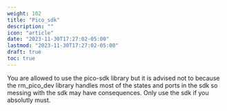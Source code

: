 ```yaml
---
weight: 102
title: "Pico_sdk"
description: ""
icon: "article"
date: "2023-11-30T17:27:02-05:00"
lastmod: "2023-11-30T17:27:02-05:00"
draft: true
toc: true
---
```



You are allowed to use the pico-sdk library but it is advised not to because the rm_pico_dev library
handles most of the states and ports in the sdk so messing with the sdk may have consequences.
Only use the sdk if you absolutly must.
